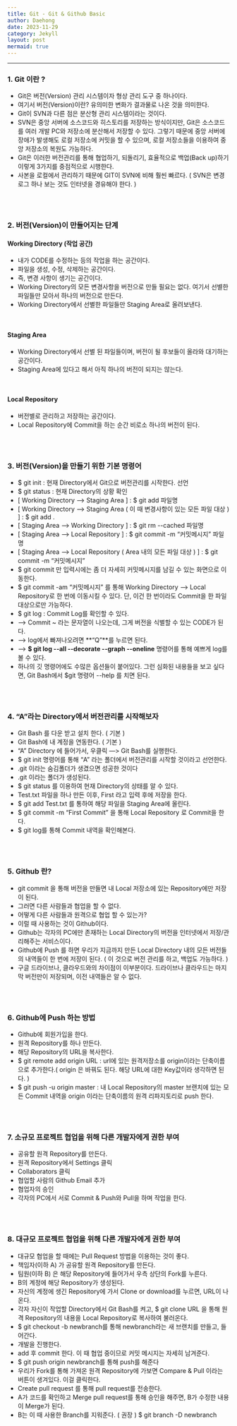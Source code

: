 ```yaml
---
title: Git - Git & Github Basic
author: Daehong
date: 2023-11-29
category: Jekyll
layout: post
mermaid: true
---
```


<hr>

### 1. Git 이란 ?
* Git은 버전(Version) 관리 시스템이자 형상 관리 도구 중 하나이다.
* 여기서 버전(Version)이란? 유의미한 변화가 결과물로 나온 것을 의미한다.
* Git이 SVN과 다른 점은 분산형 관리 시스템이라는 것이다.
* SVN은 중앙 서버에 소스코드와 히스토리를 저장하는 방식이지만, Git은 소스코드를 여러 개발 PC와 저장소에 분산해서 저장할 수 있다. 그렇기 때문에 중앙 서버에 장애가 발생해도 로컬 저장소에 커밋을 할 수 있으며, 로컬 저장소들을 이용하여 중앙 저장소의 복원도 가능하다.
* Git은 이러한 버전관리를 통해 협업하기, 되돌리기, 효율적으로 백업(Back up)하기 이렇게 3가지를 중점적으로 시행한다.
* 사본을 로컬에서 관리하기 때문에 GIT이 SVN에 비해 훨씬 빠르다. ( SVN은 변경 로그 하나 보는 것도 인터넷을 경유해야 한다. )

<br>
<br>

### 2. 버전(Version)이 만들어지는 단계
#### Working Directory (작업 공간)
* 내가 CODE를 수정하는 등의 작업을 하는 공간이다.
* 파일을 생성, 수정, 삭제하는 공간이다.
* 즉, 변경 사항이 생기는 공간이다.
* Working Directory의 모든 변경사항을 버전으로 만들 필요는 없다. 여기서 선별한 파일들만 모아서 하나의 버전으로 만든다.
* Working Directory에서 선별한 파일들만 Staging Area로 올려보낸다.

<br>

#### Staging Area
* Working Directory에서 선별 된 파일들이며, 버전이 될 후보들이 올라와 대기하는 공간이다.
* Staging Area에 있다고 해서 아직 하나의 버전이 되지는 않는다.

<br>

#### Local Repository
* 버전별로 관리하고 저장하는 공간이다.
* Local Repository에 Commit을 하는 순간 비로소 하나의 버전이 된다.

<br>
<br>

### 3. 버전(Version)을 만들기 위한 기본 명령어
* $ git init : 현재 Directory에서 Git으로 버전관리를 시작한다. 선언
* $ git status : 현재 Directory의 상황 확인
* [ Working Directory —> Staging Area ] : $ git add 파일명
* [ Working Directory —> Staging Area ( 이 때 변경사항이 있는 모든 파일 대상 ) ] : $ git add .
* [ Staging Area —> Working Directory ] : $ git rm --cached 파일명
* [ Staging Area —> Local Repository ] : $ git commit -m “커밋메시지” 파일명
* [ Staging Area —> Local Repository ( Area 내의 모든 파일 대상 ) ] : $ git commit -m “커밋메시지”
* $ git commit 만 입력시에는 좀 더 자세히 커밋메시지를 남길 수 있는 화면으로 이동한다.
* $ git commit -am “커밋메시지” 를 통해 Working Directory —> Local Repository로 한 번에 이동시킬 수 있다. 단, 이건 한 번이라도 Commit을 한 파일 대상으로만 가능하다.
* $ git log : Commit Log를 확인할 수 있다.
* —> Commit ~ 라는 문자열이 나오는데, 그게 버전을 식별할 수 있는 CODE가 된다.
* —> log에서 빠져나오려면 **“Q”**를 누르면 된다.
* —> **$ git log --all --decorate --graph --oneline** 명령어를 통해 예쁘게 log를 볼 수 있다.
* 하나의 깃 명령어에도 수많은 옵션들이 붙어있다. 그런 심화된 내용들을 보고 싶다면, Git Bash에서 $git 명령어 --help 를 치면 된다.

<br>
<br>

### 4. “A”라는 Directory에서 버전관리를 시작해보자
* Git Bash 를 다운 받고 설치 한다. ( 기본 )
* Git Bash에 내 계정을 연동한다. ( 기본 )
* “A” Directory 에 들어가서, 우클릭 —> Git Bash를 실행한다.
* $ git init 명령어를 통해 “A” 라는 폴더에서 버전관리를 시작할 것이라고 선언한다.
* .git 이라는 숨김폴더가 생겼으면 성공한 것이다 
* .git 이라는 폴더가 생성된다.
* $ git status 를 이용하여 현재 Directory의 상태를 알 수 있다.
* Test.txt 파일을 하나 만든 이후, First 라고 입력 후에 저장을 한다.
* $ git add Test.txt 를 통하여 해당 파일을 Staging Area에 올린다.
* $ git commit -m “First Commit” 을 통해 Local Repository 로 Commit을 한다.
* $ git log를 통해 Commit 내역을 확인해본다.

<br>
<br>

### 5. Github 란?
* git commit 을 통해 버전을 만들면 내 Local 저장소에 있는 Repository에만 저장이 된다.
* 그러면 다른 사람들과 협업을 할 수 없다.
* 어떻게 다른 사람들과 원격으로 협업 할 수 있는가?
* 이럴 때 사용하는 것이 Github이다.
* Github는 각자의 PC에만 존재하는 Local Directory의 버전을 인터넷에서 저장/관리해주는 서비스이다.
* Github에 Push 를 하면 우리가 지금까지 만든 Local Directory 내의 모든 버전들의 내역들이 한 번에 저장이 된다. ( 이 것으로 버전 관리를 하고, 백업도 가능하다. )
* 구글 드라이브나, 클라우드와의 차이점이 이부분이다. 드라이브나 클라우드는 마지막 버전만이 저장되며, 이전 내역들은 알 수 없다.

<br>
<br>

### 6. Github에 Push 하는 방법
* Github에 회원가입을 한다.
* 원격 Repository를 하나 만든다.
* 해당 Repository의 URL을 복사한다.
* $ git remote add origin URL : url에 있는 원격저장소를 origin이라는 단축이름으로 추가한다.( origin 은 바꿔도 된다. 해당 URL에 대한 Key값이라 생각하면 된다. )
* $ git push -u origin master : 내 Local Repository의 master 브랜치에 있는 모든 Commit 내역을 origin 이라는 단축이름의 원격 리파지토리로 push 한다.

<br>
<br>

### 7. 소규모 프로젝트 협업을 위해 다른 개발자에게 권한 부여
* 공유할 원격 Repository를 만든다.
* 원격 Repository에서 Settings 클릭
* Collaborators 클릭
* 협업할 사람의 Github Email 추가
* 협업자의 승인
* 각자의 PC에서 서로 Commit & Push와 Pull을 하며 작업을 한다.

<br>
<br>

### 8. 대규모 프로젝트 협업을 위해 다른 개발자에게 권한 부여
* 대규모 협업을 할 때에는 Pull Request 방법을 이용하는 것이 좋다.
* 책임자(이하 A) 가 공유할 원격 Repository를 만든다.
* 팀원(이하 B) 은 해당 Repository에 들어가서 우측 상단의 Fork를 누른다.
* B의 계정에 해당 Repository가 생성된다.
* 자신의 계정에 생긴 Repository에 가서 Clone or download를 누르면, URL이 나온다.
* 각자 자신이 작업할 Directory에서 Git Bash를 켜고, $ git clone URL 을 통해 원격 Repository의 내용을 Local Repository로 복사하여 불러온다.
* $ git checkout -b newbranch를 통해 newbranch라는 새 브랜치를 만들고, 들어간다.
* 개발을 진행한다.
* add 후 commit 한다. 이 때 협업 중이므로 커밋 메시지는 자세히 남겨준다.
* $ git push origin newbranch를 통해 push를 해준다
* 우리가 Fork를 통해 가져온 원격 Repository에 가보면 Compare & Pull 이라는 버튼이 생겨있다. 이걸 클릭한다.
* Create pull request 를 통해 pull request를 전송한다.
* A가 코드를 확인하고 Merge pull request를 통해 승인을 해주면, B가 수정한 내용이 Merge가 된다.
* B는 이 때 사용한 Branch를 지워준다. ( 권장 ) $ git branch -D newbranch

<br>
<br>
<br>
<br>
<br>